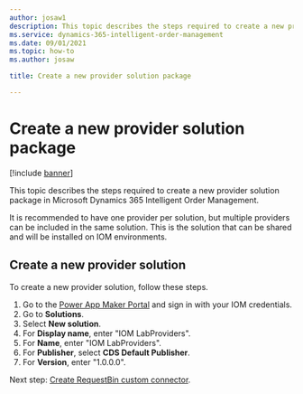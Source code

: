 ```yaml
---
author: josaw1
description: This topic describes the steps required to create a new provider solution package in Microsoft Dynamics 365 Intelligent Order Management.
ms.service: dynamics-365-intelligent-order-management
ms.date: 09/01/2021
ms.topic: how-to
ms.author: josaw

title: Create a new provider solution package

---
```


# Create a new provider solution package

[!include [banner](includes/banner.md)]

This topic describes the steps required to create a new provider solution package in Microsoft Dynamics 365 Intelligent Order Management.

It is recommended to have one provider per solution, but multiple providers can be included in the same solution. This is the solution that can be shared and will be installed on IOM environments.

## Create a new provider solution

To create a new provider solution, follow these steps.

1. Go to the [Power App Maker Portal](https://make.powerapps.com) and sign in with your IOM credentials. 
1. Go to **Solutions**.
1. Select **New solution**.
1. For **Display name**, enter "IOM LabProviders".
1. For **Name**, enter "IOM LabProviders".
1. For **Publisher**, select **CDS Default Publisher**.
1. For **Version**, enter "1.0.0.0".

Next step: [Create RequestBin custom connector](lab-create-requestbin-connector.md).
